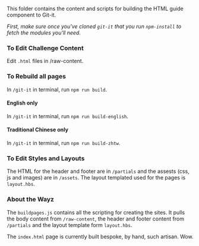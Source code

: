 This folder contains the content and scripts for building the HTML guide component to Git-it.

_First, make sure once you've cloned `git-it` that you run `npm-install` to fetch the modules you'll need._

### To Edit Challenge Content

Edit `.html` files in /raw-content.

### To Rebuild all pages

In `/git-it` in terminal, run `npm run build`.

#### English only

In `/git-it` in terminal, run `npm run build-english`.

#### Traditional Chinese only

In `/git-it` in terminal, run `npm run build-zhtw`.

### To Edit Styles and Layouts

The HTML for the header and footer are in `/partials` and the assests (css, js and images) are in `/assets`. The layout templated used for the pages is `layout.hbs`.

### About the Wayz

The `buildpages.js` contains all the scripting for creating the sites. It pulls the body content from `/raw-content`, the header and footer content from `/partials` and the layout template form `layout.hbs`.

The `index.html` page is currently built bespoke, by hand, such artisan. Wow.
